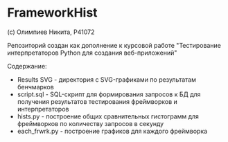 # FrameworkHist
(c) Олимпиев Никита, P41072

Репозиторий создан как дополнение к курсовой работе "Тестирование интерпретаторов Python для создания веб-приложений"

Содержание:
- Results SVG - директория с SVG-графиками по результатам бенчмарков
- script.sql - SQL-скрипт для формирования запросов к БД для получения результатов тестирования фреймворков и интерпретаторов
- hists.py - построение общих сравнительных гистограмм для фреймворков по количеству запросов в секунду
- each_frwrk.py - построение графиков для каждого фреймворка
